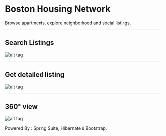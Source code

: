 # Boston Housing Network

Browse apartments, explore neighborhood and social listings.

---
## Search Listings
![alt tag](http://chintansh.com/img/portfolio/w2p1.png)

---
## Get detailed listing
![alt tag](http://chintansh.com/img/portfolio/w2p3.png)

---
## 360° view
![alt tag](http://chintansh.com/img/portfolio/w2p4.png)

Powered By : Spring Suite, Hibernate & Bootstrap.
